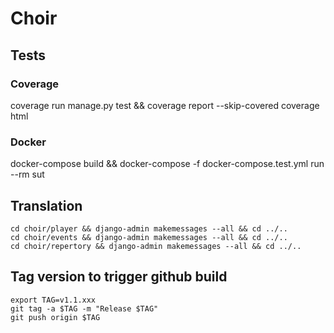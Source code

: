 # Choir

## Tests

### Coverage
coverage run manage.py test && coverage report --skip-covered
coverage html

### Docker
docker-compose build && docker-compose -f docker-compose.test.yml run --rm sut

## Translation
```
cd choir/player && django-admin makemessages --all && cd ../..
cd choir/events && django-admin makemessages --all && cd ../..
cd choir/repertory && django-admin makemessages --all && cd ../..
```

## Tag version to trigger github build
```
export TAG=v1.1.xxx
git tag -a $TAG -m "Release $TAG"
git push origin $TAG
```